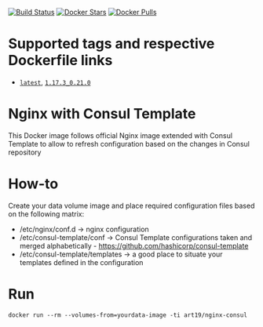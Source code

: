 [![Build Status](https://travis-ci.org/art19/docker-nginx-consul.svg?branch=master)](https://travis-ci.org/art19/docker-nginx-consul)
[![Docker Stars](https://img.shields.io/docker/stars/art19/nginx-consul.svg)](https://hub.docker.com/r/art19/nginx-consul/)
[![Docker Pulls](https://img.shields.io/docker/pulls/art19/nginx-consul.svg)](https://hub.docker.com/r/art19/nginx-consul/)

# Supported tags and respective Dockerfile links

- [`latest`](https://github.com/art19/docker-nginx-consul/blob/master/Dockerfile), [`1.17.3_0.21.0`](https://github.com/art19/docker-nginx-consul/blob/1.17.3_0.21.0/Dockerfile)

# Nginx with Consul Template

This Docker image follows official Nginx image extended with Consul Template to allow to refresh configuration based on the changes in Consul repository

# How-to

Create your data volume image and place required configuration files based on the following matrix:

* /etc/nginx/conf.d -> nginx configuration
* /etc/consul-template/conf -> Consul Template configurations taken and merged alphabetically - https://github.com/hashicorp/consul-template
* /etc/consul-template/templates -> a good place to situate your templates defined in the configuration

# Run

```
docker run --rm --volumes-from=yourdata-image -ti art19/nginx-consul
```
